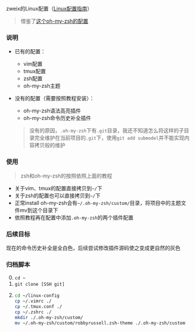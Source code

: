 zweix的Linux配置（[Linux配置指南](https://github.com/zweix123/blog/blob/master/Linux%E6%9C%BA%E5%99%A8%E9%85%8D%E7%BD%AE%E6%8C%87%E5%8D%97.md)）
>借鉴了[这个oh-my-zsh的配置](https://github.com/Codesire-Deng/rc)

### 说明

+ 已有的配置：
    + vim配置
    + tmux配置
    + zsh配置
    + oh-my-zsh主题

+ 没有的配置（需要按照教程安装）：
    + oh-my-zsh语法高亮插件
    + oh-my-zsh命令历史补全插件
    >没有的原因，`.oh-my-zsh`下有`.git`目录，我还不知道怎么将这样的子目录完全维护在当前项目的`.git`下，使用`git add submodel`并不能实现内容拷贝般的维护

### 使用

>zsh和oh-my-zsh的按照依照上面的教程

+ 关于vim、tmux的配置直接拷贝到`~/`下
+ 关于zsh的配置也可以直接拷贝到`~/`下
+ 正常install oh-my-zsh会有`~/.oh-my-zsh/custom/`目录，将项目中的主题文件mv到这个目录下
+ 依照教程再在配置中添加`.oh-my-zsh`的两个插件配置

### 后续目标

现在的命令历史补全是全白色，后续尝试修改插件源码使之变成更自然的灰色

### 归档脚本

0. `cd ~`
1. `git clone [SSH git]`
2. 
    ```bash
    cd ~/linux-config
    cp ~/.vimrc ./
    cp ~/.tmux.conf ./
    cp ~/.zshrc ./
    mkdir ./.oh-my-zsh/custom/
    mv ~/.oh-my-zsh/custom/robbyrussell.zsh-theme ./.oh-my-zsh/custom
    ```
